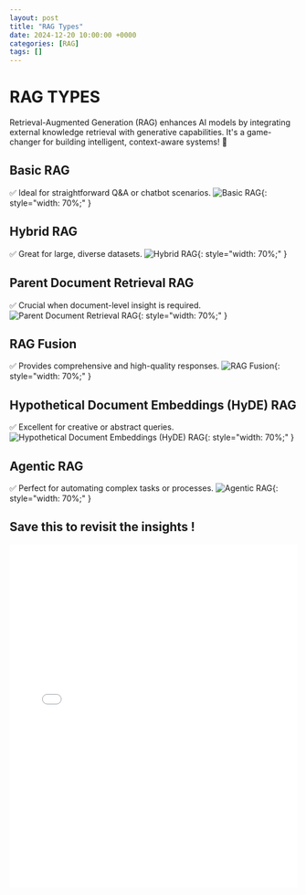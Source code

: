 ```yaml
---
layout: post
title: "RAG Types"
date: 2024-12-20 10:00:00 +0000
categories: [RAG]
tags: []
---
```


# RAG TYPES
Retrieval-Augmented Generation (RAG) enhances AI models by integrating external knowledge retrieval with generative capabilities. It's a game-changer for building intelligent, context-aware systems! 🚀

## Basic RAG
✅ Ideal for straightforward Q&A or chatbot scenarios.
![Basic RAG](articles_img/RAG/1.png){: style="width: 70%;" }

## Hybrid RAG
✅ Great for large, diverse datasets.
![Hybrid RAG](articles_img/RAG/2.png){: style="width: 70%;" }

## Parent Document Retrieval RAG
✅ Crucial when document-level insight is required.
![Parent Document Retrieval RAG](articles_img/RAG/3.png){: style="width: 70%;" }

## RAG Fusion
✅ Provides comprehensive and high-quality responses.
![RAG Fusion](articles_img/RAG/4.png){: style="width: 70%;" }

## Hypothetical Document Embeddings (HyDE) RAG
✅ Excellent for creative or abstract queries.
![Hypothetical Document Embeddings (HyDE) RAG](articles_img/RAG/5.png){: style="width: 70%;" }

## Agentic RAG
✅ Perfect for automating complex tasks or processes.
![Agentic RAG](articles_img/RAG/6.png){: style="width: 70%;" }


## Save this to revisit the insights ! 
<iframe src="/articles_img/RAG/RAG6.pdf" style="width:100%; height:600px; border:none;"></iframe>